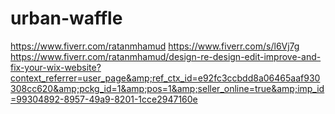 # urban-waffle
https://www.fiverr.com/ratanmhamud https://www.fiverr.com/s/l6Vj7g https://www.fiverr.com/ratanmhamud/design-re-design-edit-improve-and-fix-your-wix-website?context_referrer=user_page&amp;ref_ctx_id=e92fc3ccbdd8a06465aaf930308cc620&amp;pckg_id=1&amp;pos=1&amp;seller_online=true&amp;imp_id=99304892-8957-49a9-8201-1cce2947160e
